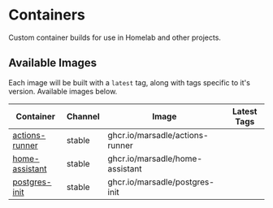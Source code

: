 <!---
NOTE: AUTO-GENERATED FILE
to edit this file, instead edit its template at: ./github/scripts/templates/README.md.j2
-->

# Containers

Custom container builds for use in Homelab and other projects.

## Available Images

Each image will be built with a `latest` tag, along with tags specific to it's version. Available images below.

Container | Channel | Image | Latest Tags
--- | --- | --- | ---
[actions-runner]() | stable | ghcr.io/marsadle/actions-runner |
[home-assistant]() | stable | ghcr.io/marsadle/home-assistant |
[postgres-init]() | stable | ghcr.io/marsadle/postgres-init |
